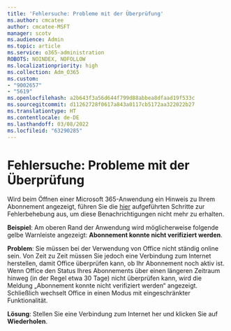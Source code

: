 ```yaml
---
title: 'Fehlersuche: Probleme mit der Überprüfung'
ms.author: cmcatee
author: cmcatee-MSFT
manager: scotv
ms.audience: Admin
ms.topic: article
ms.service: o365-administration
ROBOTS: NOINDEX, NOFOLLOW
ms.localizationpriority: high
ms.collection: Adm_O365
ms.custom:
- "9002657"
- "5619"
ms.openlocfilehash: a2b643f3a56d644f799d88abbea8dfaad19f533c
ms.sourcegitcommit: d11262728f0617a843a0117cb5172aa322022b27
ms.translationtype: HT
ms.contentlocale: de-DE
ms.lasthandoff: 03/08/2022
ms.locfileid: "63290285"
---
```

# <a name="troubleshoot-verification-issues"></a>Fehlersuche: Probleme mit der Überprüfung

Wird beim Öffnen einer Microsoft 365-Anwendung ein Hinweis zu Ihrem Abonnement angezeigt, führen Sie die [hier](https://support.office.com/article/a-subscription-notice-appears-when-i-open-a-microsoft-365-application-4cabe32c-f594-4c0e-9191-3d3ade10cceb) aufgeführten Schritte zur Fehlerbehebung aus, um diese Benachrichtigungen nicht mehr zu erhalten.

**Beispiel**: Am oberen Rand der Anwendung wird möglicherweise folgende gelbe Warnleiste angezeigt: **Abonnement konnte nicht verifiziert werden**.

**Problem**: Sie müssen bei der Verwendung von Office nicht ständig online sein. Von Zeit zu Zeit müssen Sie jedoch eine Verbindung zum Internet herstellen, damit Office überprüfen kann, ob Ihr Abonnement noch aktiv ist. Wenn Office den Status Ihres Abonnements über einen längeren Zeitraum hinweg (in der Regel etwa 30 Tage) nicht überprüfen kann, wird die Meldung „Abonnement konnte nicht verifiziert werden“ angezeigt. Schließlich wechselt Office in einen Modus mit eingeschränkter Funktionalität.

**Lösung**: Stellen Sie eine Verbindung zum Internet her und klicken Sie auf **Wiederholen**. 
